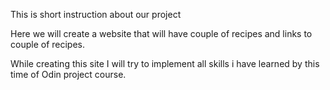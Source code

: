 This is short instruction about our project

Here we will create a website that will have couple of recipes and links to couple of recipes.

While creating this site I will try to implement all skills i have learned by this time of Odin project course.

